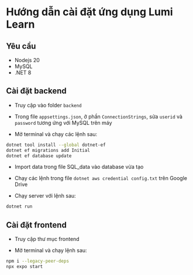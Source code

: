 # Hướng dẫn cài đặt ứng dụng Lumi Learn
## Yêu cầu
- Nodejs 20
- MySQL
- .NET 8
## Cài đặt backend
- Truy cập vào folder `backend`

- Trong file `appsettings.json`, ở phần `ConnectionStrings`, sửa `userid` và `password` tương ứng với MySQL trên máy
- Mở terminal và chạy các lệnh sau:

```bash
dotnet tool install --global dotnet-ef
dotnet ef migrations add Initial
dotnet ef database update
```
- Import data trong file SQL_data vào database vừa tạo

- Chạy các lệnh trong file `dotnet aws credential config.txt` trên Google Drive

- Chạy server với lệnh sau:

```bash
dotnet run
```

## Cài đặt frontend
- Truy cập thư mục frontend

- Mở terminal và chạy lệnh sau:

```bash
npm i --legacy-peer-deps
npx expo start
```

